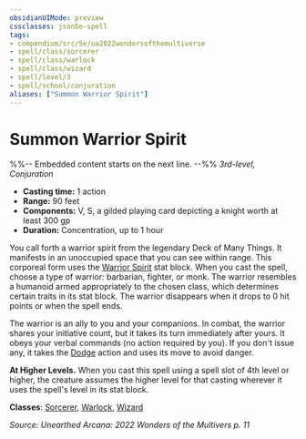 ```yaml
---
obsidianUIMode: preview
cssclasses: json5e-spell
tags:
- compendium/src/5e/ua2022wondersofthemultiverse
- spell/class/sorcerer
- spell/class/warlock
- spell/class/wizard
- spell/level/3
- spell/school/conjuration
aliases: ["Summon Warrior Spirit"]
---
```

# Summon Warrior Spirit
%%-- Embedded content starts on the next line. --%%
*3rd-level, Conjuration*  

- **Casting time:** 1 action
- **Range:** 90 feet
- **Components:** V, S, a gilded playing card depicting a knight worth at least 300 gp
- **Duration:** Concentration, up to 1 hour

You call forth a warrior spirit from the legendary Deck of Many Things. It manifests in an unoccupied space that you can see within range. This corporeal form uses the [Warrior Spirit](/Systems/5e/bestiary/undead/warrior-spirit-ua2022wondersofthemultiverse.md) stat block. When you cast the spell, choose a type of warrior: barbarian, fighter, or monk. The warrior resembles a humanoid armed appropriately to the chosen class, which determines certain traits in its stat block. The warrior disappears when it drops to 0 hit points or when the spell ends.

The warrior is an ally to you and your companions. In combat, the warrior shares your initiative count, but it takes its turn immediately after yours. It obeys your verbal commands (no action required by you). If you don't issue any, it takes the [Dodge](/Systems/5e/rules/actions.md#Dodge) action and uses its move to avoid danger.

**At Higher Levels.** When you cast this spell using a spell slot of 4th level or higher, the creature assumes the higher level for that casting wherever it uses the spell's level in its stat block.

**Classes**: [Sorcerer](/Systems/5e/classes/sorcerer.md), [Warlock](/Systems/5e/classes/warlock.md), [Wizard](/Systems/5e/classes/wizard.md)

*Source: Unearthed Arcana: 2022 Wonders of the Multivers p. 11*